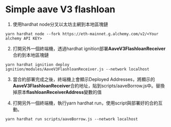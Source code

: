 # Simple aave V3 flashloan

1. 使用hardhat node分叉以太坊主網到本地區塊鏈
```shell
yarn hardhat node --fork https://eth-mainnet.g.alchemy.com/v2/<Your alchemy API KEY>
```

2. 打開另外一個終端機，透過hardhat ignition部署**AaveV3FlashloanReceiver**合約到本地區塊鏈
```shell
yarn hardhat ignition deploy ignition/modules/AaveV3FlashloanReceiver.js --network localhost
```

3. 當合約部署完成之後，終端機上會顯示Deployed Addresses，將顯示的**AaveV3FlashloanReceiver**合約地址，貼到scripts/aaveBorrow.js中。替換掉原本**flashloanReceiverAddress**變數的值


4. 打開另外一個終端機，執行yarn hardhat run，使用script與部署好的合約互動。
```shell
yarn hardhat run scripts/aaveBorrow.js --network localhost
```
